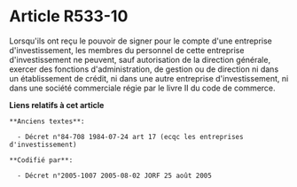 # Article R533-10

Lorsqu'ils ont reçu le pouvoir de signer pour le compte d'une entreprise d'investissement, les membres du personnel de cette
entreprise d'investissement ne peuvent, sauf autorisation de la direction générale, exercer des fonctions d'administration,
de gestion ou de direction ni dans un établissement de crédit, ni dans une autre entreprise d'investissement, ni dans une
société commerciale régie par le livre II du code de commerce.

**Liens relatifs à cet article**

	**Anciens textes**:

	  - Décret n°84-708 1984-07-24 art 17 (ecqc les entreprises d'investissement)

	**Codifié par**:

	  - Décret n°2005-1007 2005-08-02 JORF 25 août 2005
